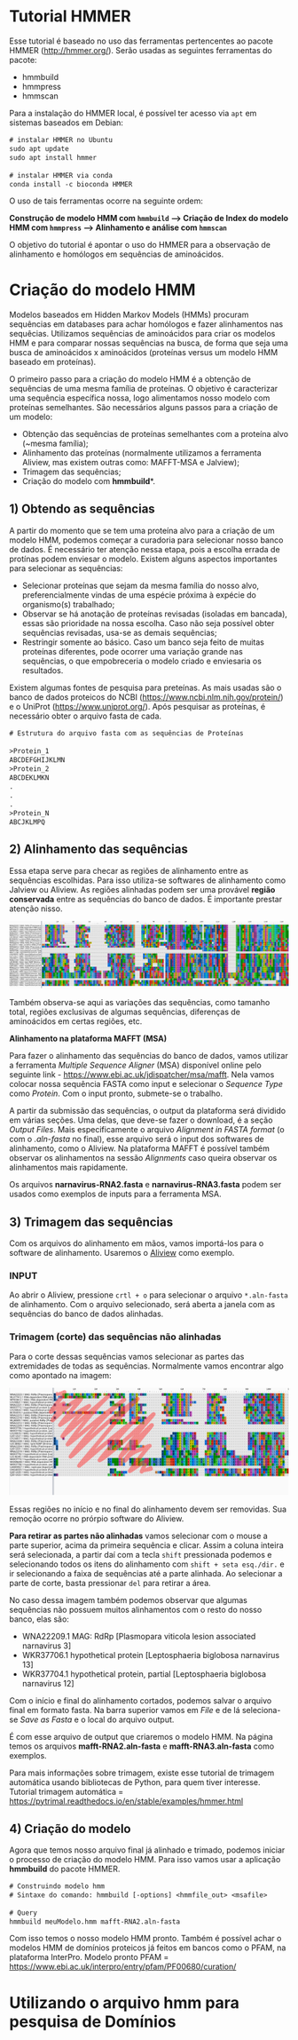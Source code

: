 # Tutorial HMMER
Esse tutorial é baseado no uso das ferramentas pertencentes ao pacote HMMER (http://hmmer.org/). Serão usadas as seguintes ferramentas do pacote:
- hmmbuild
- hmmpress
- hmmscan
  
Para a instalação do HMMER local, é possível ter acesso via `apt` em sistemas baseados em Debian:
```
# instalar HMMER no Ubuntu
sudo apt update
sudo apt install hmmer

# instalar HMMER via conda
conda install -c bioconda HMMER
```
O uso de tais ferramentas ocorre na seguinte ordem:

**Construção de modelo HMM com `hmmbuild`  --> Criação de Index do modelo HMM com `hmmpress` --> Alinhamento e análise com `hmmscan`**

O objetivo do tutorial é apontar o uso do HMMER para a observação de alinhamento e homólogos em sequências de aminoácidos.

# Criação do modelo HMM
Modelos baseados em Hidden Markov Models (HMMs) procuram sequências em databases para achar homólogos e fazer alinhamentos nas sequêcias. Utilizamos sequências de aminoácidos para criar os modelos HMM e para comparar nossas sequências na busca, de forma que seja uma busca de aminoácidos x aminoácidos (proteínas versus um modelo HMM baseado em proteínas).

O primeiro passo para a criação do modelo HMM é a obtenção de sequências de uma mesma família de proteínas. O objetivo é caracterizar uma sequência específica nossa, logo alimentamos nosso modelo com proteínas semelhantes.
São necessários alguns passos para a criação de um modelo:
- Obtenção das sequências de proteínas semelhantes com a proteína alvo (~mesma família);
- Alinhamento das proteínas (normalmente utilizamos a ferramenta Aliview, mas existem outras como: MAFFT-MSA e Jalview);
- Trimagem das sequências;
- Criação do modelo com **hmmbuild***.

## 1) Obtendo as sequências
A partir do momento que se tem uma proteína alvo para a criação de um modelo HMM, podemos começar a curadoria para selecionar nosso banco de dados. É necessário ter atenção nessa etapa, pois a escolha errada de protínas podem enviesar o modelo. Existem alguns aspectos importantes para selecionar as sequências:
- Selecionar proteínas que sejam da mesma família do nosso alvo, preferencialmente vindas de uma espécie próxima à expécie do organismo(s) trabalhado;
- Observar se há anotação de proteínas revisadas (isoladas em bancada), essas são prioridade na nossa escolha. Caso não seja possível obter sequências revisadas, usa-se as demais sequências;
- Restringir somente ao básico. Caso um banco seja feito de muitas proteínas diferentes, pode ocorrer uma variação grande nas sequências, o que empobreceria o modelo criado e enviesaria os resultados.

Existem algumas fontes de pesquisa para preteínas. As mais usadas são o banco de dados proteicos do NCBI (https://www.ncbi.nlm.nih.gov/protein/) e o UniProt (https://www.uniprot.org/). Após pesquisar as proteínas, é necessário obter o arquivo fasta de cada.
```
# Estrutura do arquivo fasta com as sequências de Proteínas

>Protein_1
ABCDEFGHIJKLMN
>Protein_2
ABCDEKLMKN
.
.
.
>Protein_N
ABCJKLMPQ
```

## 2) Alinhamento das sequências
Essa etapa serve para checar as regiões de alinhamento entre as sequências escolhidas. Para isso utiliza-se softwares de alinhamento como Jalview ou Aliview. As regiões alinhadas podem ser uma provável **região conservada** entre as sequências do banco de dados. É importante prestar atenção nisso.

![alt text](https://github.com/gabrielvpina/my_images/blob/main/Aliview_example.png)

Também observa-se aqui as variações das sequências, como tamanho total, regiões exclusivas de algumas sequências, diferenças de aminoácidos em certas regiões, etc.

**Alinhamento na plataforma MAFFT (MSA)**

Para fazer o alinhamento das sequências do banco de dados, vamos utilizar a ferramenta *Multiple Sequence Aligner* (MSA) disponível online pelo seguinte link - https://www.ebi.ac.uk/jdispatcher/msa/mafft. Nela vamos colocar nossa sequência FASTA como input e selecionar o *Sequence Type* como *Protein*.
Com o input pronto, submete-se o trabalho.

A partir da submissão das sequências, o output da plataforma será dividido em várias seções. Uma delas, que deve-se fazer o download, é a seção *Output Files*. Mais especificamente o arquivo *Alignment in FASTA format* (o com o *.aln-fasta* no final), esse arquivo será o input dos softwares de alinhamento, como o Aliview.
Na plataforma MAFFT é possível também observar os alinhamentos na sessão *Alignments* caso queira observar os alinhamentos mais rapidamente.

Os arquivos **narnavirus-RNA2.fasta** e **narnavirus-RNA3.fasta** podem ser usados como exemplos de inputs para a ferramenta MSA.

## 3) Trimagem das sequências

Com os arquivos do alinhamento em mãos, vamos importá-los para o software de alinhamento. Usaremos o [Aliview](https://ormbunkar.se/aliview/) como exemplo.

### INPUT

Ao abrir o Aliview, pressione `crtl + o` para selecionar o arquivo `*.aln-fasta` de alinhamento. Com o arquivo selecionado, será aberta a janela com as sequências do banco de dados alinhadas.

### Trimagem (corte) das sequências não alinhadas

Para o corte dessas sequências vamos selecionar as partes das extremidades de todas as sequências. Normalmente vamos encontrar algo como apontado na imagem:

![alt text](https://github.com/gabrielvpina/my_images/blob/main/Aliview_Trimming.png)

Essas regiões no início e no final do alinhamento devem ser removidas. Sua remoção ocorre no prórpio software do Aliview.

**Para retirar as partes não alinhadas** vamos selecionar com o mouse a parte superior, acima da primeira sequência e clicar. Assim a coluna inteira será selecionada, a partir daí com a tecla `shift` pressionada podemos e selecionando todos os itens do alinhamento com `shift + seta esq./dir.` e ir selecionando a faixa de sequências até a parte alinhada. Ao selecionar a parte de corte, basta pressionar `del` para retirar a área.

No caso dessa imagem também podemos observar que algumas sequências não possuem muitos alinhamentos com o resto do nosso banco, elas são:

- WNA22209.1 MAG: RdRp [Plasmopara viticola lesion associated narnavirus 3]
- WKR37706.1 hypothetical protein [Leptosphaeria biglobosa narnavirus 13]
- WKR37704.1 hypothetical protein, partial [Leptosphaeria biglobosa narnavirus 12]

Com o início e final do alinhamento cortados, podemos salvar o arquivo final em formato fasta. Na barra superior vamos em *File* e de lá seleciona-se *Save as Fasta* e o local do arquivo output.

É com esse arquivo de output que criaremos o modelo HMM. Na página temos os arquivos **mafft-RNA2.aln-fasta** e **mafft-RNA3.aln-fasta** como exemplos.

Para mais informações sobre trimagem, existe esse tutorial de trimagem automática usando bibliotecas de Python, para quem tiver interesse.
Tutorial trimagem automática = https://pytrimal.readthedocs.io/en/stable/examples/hmmer.html

## 4) Criação do modelo

Agora que temos nosso arquivo final já alinhado e trimado, podemos iniciar o processo de criação do modelo HMM. Para isso vamos usar a aplicação **hmmbuild** do pacote HMMER.

```
# Construindo modelo hmm
# Sintaxe do comando: hmmbuild [-options] <hmmfile_out> <msafile>

# Query
hmmbuild meuModelo.hmm mafft-RNA2.aln-fasta
```

Com isso temos o nosso modelo HMM pronto. Também é possível achar o modelos HMM de domínios proteicos já feitos em bancos como o PFAM, na plataforma InterPro.
Modelo pronto PFAM = https://www.ebi.ac.uk/interpro/entry/pfam/PF00680/curation/

# Utilizando o arquivo hmm para pesquisa de Domínios




